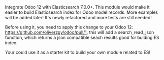 Integrate Odoo 12 with Elasticsearch 7.0.0+. This module would make it easier to build Elasticsearch index for Odoo model records. More examples will be added later! It's newly refactored and more tests are still needed! 

Before using it, you need to apply this change to your Odoo 12: https://github.com/oliverzgy/odoo/pull/1, this will add a search_read_json function, which returns a json compatible seach results good for bulding ES index.

Your could use it as a starter kit to build your own module related to ES! 
